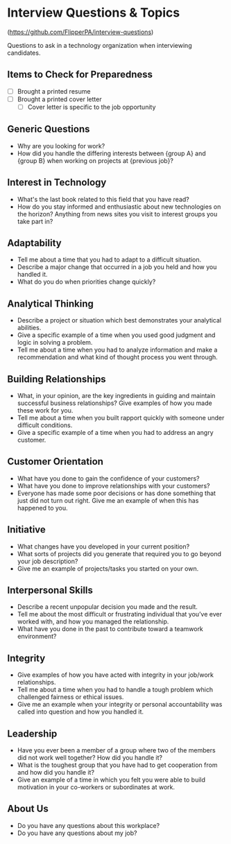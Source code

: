 # Interview Questions & Topics
(https://github.com/FlipperPA/interview-questions)

Questions to ask in a technology organization when interviewing candidates.

## Items to Check for Preparedness

- [ ] Brought a printed resume
- [ ] Brought a printed cover letter
    - [ ] Cover letter is specific to the job opportunity

## Generic Questions

- Why are you looking for work?
- How did you handle the differing interests between {group A} and {group B} when working on projects at {previous job}?

## Interest in Technology

- What's the last book related to this field that you have read?
- How do you stay informed and enthusiastic about new technologies on the horizon? Anything from news sites you visit to interest groups you take part in?

## Adaptability

- Tell me about a time that you had to adapt to a difficult situation.
- Describe a major change that occurred in a job you held and how you handled it.
- What do you do when priorities change quickly?

## Analytical Thinking

-  Describe a project or situation which best demonstrates your analytical abilities.
-  Give a specific example of a time when you used good judgment and logic in solving a problem.
-  Tell me about a time when you had to analyze information and make a recommendation and what kind of thought process you went through.

## Building Relationships

- What, in your opinion, are the key ingredients in guiding and maintain successful business relationships? Give examples of how you made these work for you.
- Tell me about a time when you built rapport quickly with someone under difficult conditions.
- Give a specific example of a time when you had to address an angry customer.

## Customer Orientation 

- What have you done to gain the confidence of your customers?
- What have you done to improve relationships with your customers?
- Everyone has made some poor decisions or has done something that just did not turn out right.  Give me an example of when this has happened to you.  

## Initiative 

- What changes have you developed in your current position?
- What sorts of projects did you generate that required you to go beyond your job description?
- Give me an example of projects/tasks you started on your own.

## Interpersonal Skills 

- Describe a recent unpopular decision you made and the result.
- Tell me about the most difficult or frustrating individual that you’ve ever worked with, and how you managed the relationship.
- What have you done in the past to contribute toward a teamwork environment?

## Integrity 

- Give examples of how you have acted with integrity in your job/work relationships.
- Tell me about a time when you had to handle a tough problem which challenged fairness or ethical issues.
- Give me an example when your integrity or personal accountability was called into question and how you handled it.

## Leadership 

- Have you ever been a member of a group where two of the members did not work well together?  How did you handle it?
- What is the toughest group that you have had to get cooperation from and how did you handle it?
- Give an example of a time in which you felt you were able to build motivation in your co-workers or subordinates at work.

## About Us

- Do you have any questions about this workplace?
- Do you have any questions about my job?


